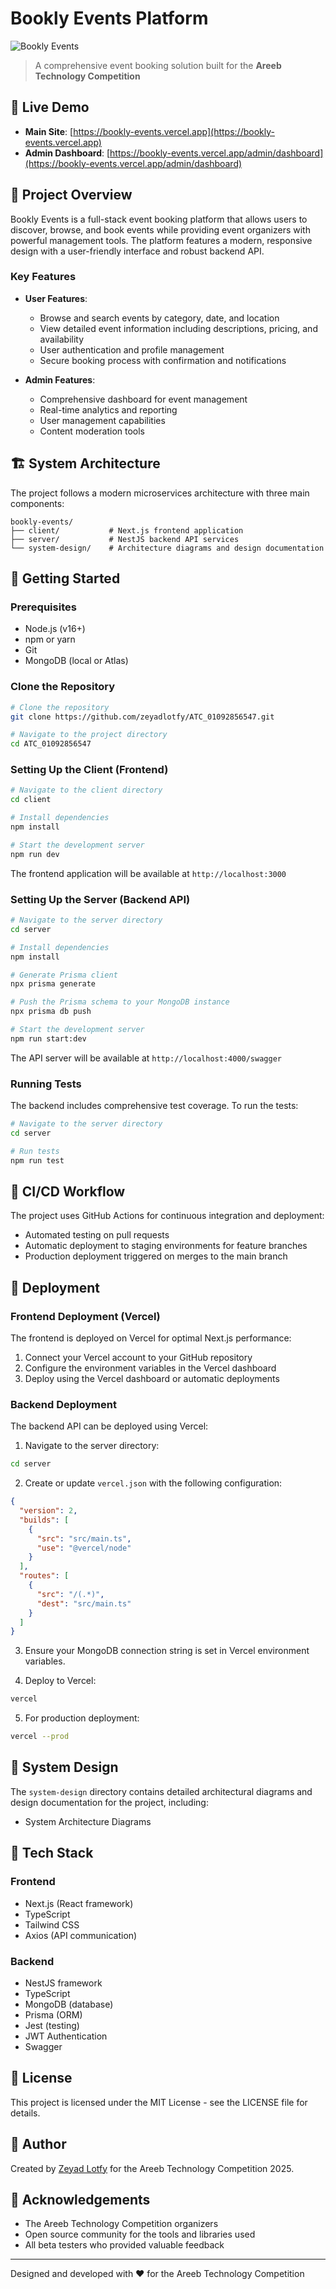 # Bookly Events Platform

![Bookly Events](/client/src/app/favicon.ico)

> A comprehensive event booking solution built for the **Areeb Technology Competition**

## 🌟 Live Demo

- **Main Site**: [https://bookly-events.vercel.app](https://bookly-events.vercel.app)
- **Admin Dashboard**: [https://bookly-events.vercel.app/admin/dashboard](https://bookly-events.vercel.app/admin/dashboard)

## 📌 Project Overview

Bookly Events is a full-stack event booking platform that allows users to discover, browse, and book events while providing event organizers with powerful management tools. The platform features a modern, responsive design with a user-friendly interface and robust backend API.

### Key Features

- **User Features**:

  - Browse and search events by category, date, and location
  - View detailed event information including descriptions, pricing, and availability
  - User authentication and profile management
  - Secure booking process with confirmation and notifications

- **Admin Features**:
  - Comprehensive dashboard for event management
  - Real-time analytics and reporting
  - User management capabilities
  - Content moderation tools

## 🏗️ System Architecture

The project follows a modern microservices architecture with three main components:

```
bookly-events/
├── client/           # Next.js frontend application
├── server/           # NestJS backend API services
└── system-design/    # Architecture diagrams and design documentation
```

## 🚀 Getting Started

### Prerequisites

- Node.js (v16+)
- npm or yarn
- Git
- MongoDB (local or Atlas)

### Clone the Repository

```bash
# Clone the repository
git clone https://github.com/zeyadlotfy/ATC_01092856547.git

# Navigate to the project directory
cd ATC_01092856547
```

### Setting Up the Client (Frontend)

```bash
# Navigate to the client directory
cd client

# Install dependencies
npm install

# Start the development server
npm run dev
```

The frontend application will be available at `http://localhost:3000`

### Setting Up the Server (Backend API)

```bash
# Navigate to the server directory
cd server

# Install dependencies
npm install

# Generate Prisma client
npx prisma generate

# Push the Prisma schema to your MongoDB instance
npx prisma db push

# Start the development server
npm run start:dev
```

The API server will be available at `http://localhost:4000/swagger`

### Running Tests

The backend includes comprehensive test coverage. To run the tests:

```bash
# Navigate to the server directory
cd server

# Run tests
npm run test
```

## 🔄 CI/CD Workflow

The project uses GitHub Actions for continuous integration and deployment:

- Automated testing on pull requests
- Automatic deployment to staging environments for feature branches
- Production deployment triggered on merges to the main branch

## 📱 Deployment

### Frontend Deployment (Vercel)

The frontend is deployed on Vercel for optimal Next.js performance:

1. Connect your Vercel account to your GitHub repository
2. Configure the environment variables in the Vercel dashboard
3. Deploy using the Vercel dashboard or automatic deployments

### Backend Deployment

The backend API can be deployed using Vercel:

1. Navigate to the server directory:

```bash
cd server
```

2. Create or update `vercel.json` with the following configuration:

```json
{
  "version": 2,
  "builds": [
    {
      "src": "src/main.ts",
      "use": "@vercel/node"
    }
  ],
  "routes": [
    {
      "src": "/(.*)",
      "dest": "src/main.ts"
    }
  ]
}
```

3. Ensure your MongoDB connection string is set in Vercel environment variables.

4. Deploy to Vercel:

```bash
vercel
```

5. For production deployment:

```bash
vercel --prod
```

## 📐 System Design

The `system-design` directory contains detailed architectural diagrams and design documentation for the project, including:

- System Architecture Diagrams

## 🔧 Tech Stack

### Frontend

- Next.js (React framework)
- TypeScript
- Tailwind CSS
- Axios (API communication)

### Backend

- NestJS framework
- TypeScript
- MongoDB (database)
- Prisma (ORM)
- Jest (testing)
- JWT Authentication
- Swagger

## 📜 License

This project is licensed under the MIT License - see the LICENSE file for details.

## 👤 Author

Created by [Zeyad Lotfy](https://zeyadlotfy.vercel.app)
for the Areeb Technology Competition 2025.

## 🙏 Acknowledgements

- The Areeb Technology Competition organizers
- Open source community for the tools and libraries used
- All beta testers who provided valuable feedback

---

Designed and developed with ❤️ for the Areeb Technology Competition
